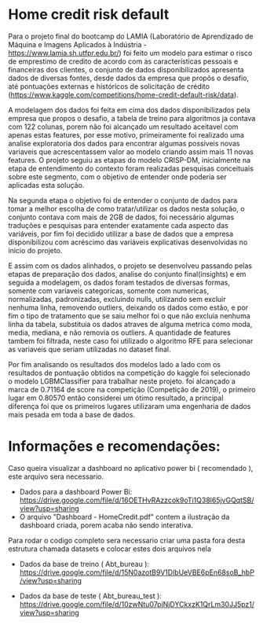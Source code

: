# Home credit risk default

Para o projeto final do bootcamp do LAMIA (Laboratório de Aprendizado de Máquina e Imagens Aplicados à Indústria - https://www.lamia.sh.utfpr.edu.br/) foi feito um modelo para estimar o risco de emprestimo de credito de acordo com as características pessoais e financeiras dos clientes, o conjunto de dados disponibilizados apresenta dados de diversas fontes, desde dados da empresa que propôs o desafio, até pontuações externas e históricos de solicitação de crédito (https://www.kaggle.com/competitions/home-credit-default-risk/data).

A modelagem dos dados foi feita em cima dos dados disponibilizados pela empresa que propos o desafio, a tabela de treino para algoritmos ja contava com 122 colunas, porem não foi alcançado um resultado aceitavel com apenas estas features, por esse motivo, primeiramente foi realizado uma analise exploratoria dos dados para encontrar algumas possiveis novas variaveis que acrescentassem valor ao modelo criando assim mais 11 novas features. O projeto seguiu as etapas do modelo CRISP-DM, inicialmente na etapa de entendimento do contexto foram realizadas pesquisas conceituais sobre este segmento, com o objetivo de entender onde poderia ser aplicadas esta solução.

Na segunda etapa o objetivo foi de entender o conjunto de dados para tomar a melhor escolha de como tratar/utilizar os dados nesta solução, o conjunto contava com mais de 2GB de dados, foi necessário algumas traduções e pesquisas para entender exatamente cada aspecto das variáveis, por fim foi decidido utilizar a base de dados que a empresa disponibilizou com acréscimo das variáveis explicativas desenvolvidas no inicio do projeto.

E assim com os dados alinhados, o projeto se desenvolveu passando pelas etapas de preparação dos dados, analise do conjunto final(insights) e em seguida a modelagem, os dados foram testados de diversas formas, somente com variaveis categoricas, somente com numericas, normalizadas, padronizadas, excluindo nulls, utilizando sem excluir nenhuma linha, removendo outliers, deixando os dados como estão, e por fim o tipo de tratamento que se saiu melhor foi o que não excluia nenhuma linha da tabela, substituia os dados atraves de alguma metrica como moda, media, mediana, e não removia os outliers. A quantidade de features tambem foi filtrada, neste caso foi utilizado o algoritmo RFE para selecionar as variaveis que seriam utilizadas no dataset final.

Por fim analisando os resultados dos modelos lado a lado com os resultados de pontuação obtidos na competição do kaggle foi selecionado o modelo LGBMClassifier para trabalhar neste projeto. foi alcançado a marca de 0.71164 de score na competição (Competição de 2019), o primeiro lugar em 0.80570 então considerei um ótimo resultado, a principal diferença foi que os primeiros lugares utilizaram uma engenharia de dados mais pesada em toda a base de dados.

# Informações e recomendações:

Caso queira visualizar a dashboard no aplicativo power bi ( recomendado ), este arquivo sera necessario.

- Dados para a dashboard Power Bi: https://drive.google.com/file/d/16OETHvRAzzcok9oTi1Q38l65jvGQqtSB/view?usp=sharing
- O arquivo "Dashboard - HomeCredit.pdf" contem a ilustração da dashboard criada, porem acaba não sendo interativa.

Para rodar o codigo completo sera necessario criar uma pasta fora desta estrutura chamada datasets e colocar estes dois arquivos nela
  
  - Dados da base de treino ( Abt_bureau ): https://drive.google.com/file/d/15N0azotB9V1DlbUeVBE6pEn68soB_hbP/view?usp=sharing
  
  - Dados da base de teste ( Abt_bureau_test ): https://drive.google.com/file/d/10zwNtu07pjNjDYCkxzK1QrLm30JJ5pz1/view?usp=sharing
  
  
